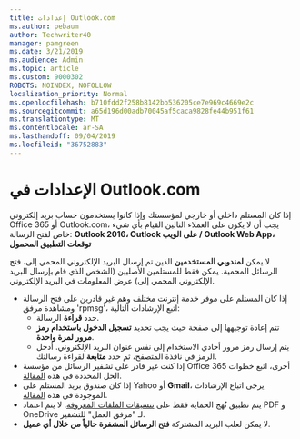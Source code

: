 ```yaml
---
title: إعدادات Outlook.com
ms.author: pebaum
author: Techwriter40
manager: pamgreen
ms.date: 3/21/2019
ms.audience: Admin
ms.topic: article
ms.custom: 9000302
ROBOTS: NOINDEX, NOFOLLOW
localization_priority: Normal
ms.openlocfilehash: b710fdd2f258b8142bb536205ce7e969c4669e2c
ms.sourcegitcommit: a65d196d00adb70045af5caca9828fe44b951f61
ms.translationtype: MT
ms.contentlocale: ar-SA
ms.lasthandoff: 09/04/2019
ms.locfileid: "36752883"
---
```

# <a name="settings-in-outlookcom"></a>الإعدادات في Outlook.com

إذا كان المستلم داخلي أو خارجي لمؤسستك وإذا كانوا يستخدمون حساب بريد إلكتروني Office 365 أو Outlook.com، يجب أن لا يكون على العملاء التالين القيام بأي شيء خاص لفتح الرسالة: **Outlook 2016، Outlook على الويب / Outlook Web App، توقعات التطبيق المحمول**

لا يمكن **لمندوبي المستخدمين** الذين تم إرسال البريد الإلكتروني المحمي إلى، فتح الرسائل المحمية. يمكن فقط للمستلمين الأصليين (الشخص الذي قام بإرسال البريد الإلكتروني المحمي إلى) عرض المعلومات في البريد الإلكتروني.

- إذا كان المستلم على موفر خدمة إنترنت&nbsp;مختلف وهم غير قادرين على فتح الرسالة ومشاهدة مرفق 'rpmsg'، اتبع الإرشادات التالية:
    - حدد **قراءة** الرسالة.
    - تتم إعادة توجيهها إلى صفحة حيث يجب تحديد **تسجيل الدخول باستخدام رمز مرور لمرة واحدة**.
    - يتم إرسال رمز مرور أحادي الاستخدام إلى نفس عنوان البريد الإلكتروني. أدخل الرمز في نافذة المتصفح، ثم حدد **متابعة** لقراءة رسالتك.
- إذا كنت غير قادر على تشفير الرسائل من مؤسسة Office 365 أخرى، اتبع خطوات الحل المحددة في هذه [المقالة](https://support.office.com/article/known-issues-opening-irm-protected-emails-sent-from-users-in-other-office-365-organizations-0dec0593-a05d-4aa2-8445-9311ebab3164).
- إذا كان صندوق بريد المستلم على Yahoo</span> أو **Gmail**، يرجى اتباع الإرشادات الموجودة في هذه [المقالة](https://support.office.com/article/how-do-i-open-a-protected-message-1157a286-8ecc-4b1e-ac43-2a608fbf3098).
- يتم تطبيق نُهج الحماية فقط على [تنسيقات الملفات المعروفة](https://docs.microsoft.com/azure/information-protection/rms-client/client-admin-guide-file-types). لا يتم اعتماد PDF و OneDrive لـ "مرفق العمل" للتشفير.
- لا يمكن لعلب البريد المشتركة **فتح الرسائل المشفرة حالياً من خلال أي عميل**. 
